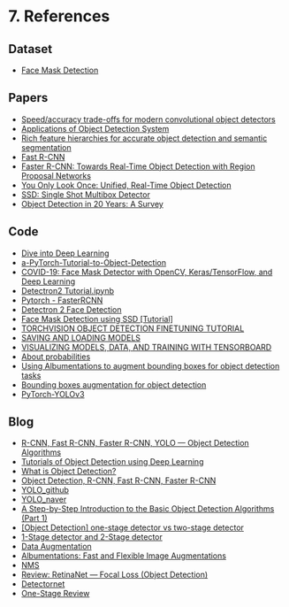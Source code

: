 # 7. References 

## Dataset

- [Face Mask Detection](https://www.kaggle.com/andrewmvd/face-mask-detection)

## Papers

- [Speed/accuracy trade-offs for modern convolutional object detectors](https://arxiv.org/pdf/1611.10012.pdf)
- [Applications of Object Detection System](https://www.irjet.net/archives/V6/i4/IRJET-V6I4920.pdf)
- [Rich feature hierarchies for accurate object detection and semantic segmentation](https://arxiv.org/pdf/1311.2524.pdf)
- [Fast R-CNN](https://arxiv.org/pdf/1504.08083.pdf)
- [Faster R-CNN: Towards Real-Time Object Detection with Region Proposal Networks](https://arxiv.org/pdf/1506.01497.pdf)
- [You Only Look Once: Unified, Real-Time Object Detection](https://arxiv.org/pdf/1506.02640.pdf)
- [SSD: Single Shot Multibox Detector](https://arxiv.org/pdf/1512.02325.pdf)
- [Object Detection in 20 Years: A Survey](https://arxiv.org/pdf/1905.05055.pdf)

## Code 

- [Dive into Deep Learning](https://d2l.ai/chapter_computer-vision/ssd.html#fig-ssd)
- [a-PyTorch-Tutorial-to-Object-Detection](https://github.com/sgrvinod/a-PyTorch-Tutorial-to-Object-Detection)
- [COVID-19: Face Mask Detector with OpenCV, Keras/TensorFlow, and Deep Learning](https://www.pyimagesearch.com/2020/05/04/covid-19-face-mask-detector-with-opencv-keras-tensorflow-and-deep-learning/)
- [Detectron2 Tutorial.ipynb](https://colab.research.google.com/drive/16jcaJoc6bCFAQ96jDe2HwtXj7BMD_-m5)
- [Pytorch - FasterRCNN](https://www.kaggle.com/daniel601/pytorch-fasterrcnn)
- [Detectron 2 Face Detection](https://www.kaggle.com/dhiiyaur/detectron-2-face-detection/data)
- [Face Mask Detection using SSD [Tutorial]](https://www.kaggle.com/aman10kr/face-mask-detection-using-ssd-tutorial
)
- [TORCHVISION OBJECT DETECTION FINETUNING TUTORIAL](https://pytorch.org/tutorials/intermediate/torchvision_tutorial.html)
- [SAVING AND LOADING MODELS](https://pytorch.org/tutorials/beginner/saving_loading_models.html)
- [VISUALIZING MODELS, DATA, AND TRAINING WITH TENSORBOARD](https://pytorch.org/tutorials/intermediate/tensorboard_tutorial.html)
- [About probabilities](https://albumentations.readthedocs.io/en/latest/probabilities.html)
- [Using Albumentations to augment bounding boxes for object detection tasks](https://albumentations.ai/docs/examples/example_bboxes/)
- [Bounding boxes augmentation for object detection](https://albumentations.ai/docs/getting_started/bounding_boxes_augmentation/)
- [PyTorch-YOLOv3](https://github.com/eriklindernoren/PyTorch-YOLOv3)




## Blog


- [R-CNN, Fast R-CNN, Faster R-CNN, YOLO — Object Detection Algorithms](https://towardsdatascience.com/r-cnn-fast-r-cnn-faster-r-cnn-yolo-object-detection-algorithms-36d53571365e)
- [Tutorials of Object Detection using Deep Learning](https://hoya012.github.io/blog/Tutorials-of-Object-Detection-Using-Deep-Learning-what-is-object-detection/)
- [What is Object Detection?](https://89douner.tistory.com/75)
- [Object Detection, R-CNN, Fast R-CNN, Faster R-CNN](https://nuggy875.tistory.com/category/CV%20%26%20ML/Object%20Detection)
- [YOLO_github](https://curt-park.github.io/2017-03-26/yolo/)
- [YOLO_naver](https://blog.naver.com/PostView.nhn?blogId=wonjong4773&logNo=221368070768&proxyReferer=https:%2F%2Fwww.google.com%2F)
- [A Step-by-Step Introduction to the Basic Object Detection Algorithms (Part 1)](https://www.analyticsvidhya.com/blog/2018/10/a-step-by-step-introduction-to-the-basic-object-detection-algorithms-part-1/)
- [[Object Detection] one-stage detector vs two-stage detector](https://jdselectron.tistory.com/101)
- [1-Stage detector and 2-Stage detector](https://ganghee-lee.tistory.com/34)
- [Data Augmentation](https://nanonets.com/blog/data-augmentation-how-to-use-deep-learning-when-you-have-limited-data-part-2/
)
- [Albumentations: Fast and Flexible Image Augmentations](https://www.mdpi.com/2078-2489/11/2/125/htm)
- [NMS](https://go-hard.tistory.com/25)
- [Review: RetinaNet — Focal Loss (Object Detection)](https://towardsdatascience.com/review-retinanet-focal-loss-object-detection-38fba6afabe4)
- [Detectornet](https://seol8118.github.io/object%20detection/od-detectorNet/)
- [One-Stage Review](https://chacha95.github.io/2020-02-26-Object-Detection3/)

